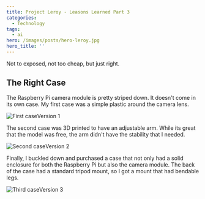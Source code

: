 ```yaml
---
title: Project Leroy - Leasons Learned Part 3
categories:
  - Technology
tags:
  - ai
hero: /images/posts/hero-leroy.jpg
hero_title: ''
---
```


Not to exposed, not too cheap, but just right.

<!-- more -->
## The Right Case
The Raspberry Pi camera module is pretty striped down.  It doesn't come in its own case.  My first case was a simple plastic around the camera lens.

![First case](/images/posts/hero-project-leroy.jpg)<caption>Version 1</caption>

The second case was 3D printed to have an adjustable arm.  While its great that the model was free, the arm didn't have the stability that I needed.

![Second case](/images/posts/leroy-3d-print.jpg)<caption>Version 2</caption>

Finally, I buckled down and purchased a case that not only had a solid enclosure for both the Raspberry Pi but also the camera module.  The back of the case had a standard tripod mount, so I got a mount that had bendable legs.

![Third case](/images/posts/leroy-final.jpg)<caption>Version 3</caption>